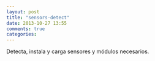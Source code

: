 ```yaml
---
layout: post
title: "sensors-detect"
date: 2013-10-27 13:55
comments: true
categories: 
---
```

Detecta, instala y carga sensores y módulos necesarios.

